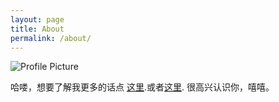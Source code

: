 ```yaml
---
layout: page
title: About
permalink: /about/
---
```


<img src="{{ site.baseurl }}/assets/profile-placeholder.jpg" title="Profile Picture" class="profile">

哈喽，想要了解我更多的话点 [这里](https://github.com/onlyhy).或者[这里](http://weibo.com/xxxxonlyhy).
很高兴认识你，嘻嘻。

